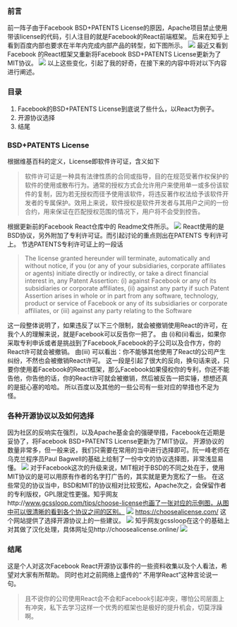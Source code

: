 ### 前言
前一阵子由于Facebook BSD+PATENTS License的原因，Apache项目禁止使用带该license的代码，引人注目的就是Facebook的React前端框架。
后来在知乎上看到百度内部也要求在半年内完成内部产品的转型，如下图所示。
![](http://or7kd5uf1.bkt.clouddn.com/%E5%8D%9A%E6%96%87/_image/2017-09-26-22-02-24.jpg)
最近又看到Facebook 的React框架又重新将Facebook BSD+PATENTS License更新为了MIT协议。
![](http://or7kd5uf1.bkt.clouddn.com/%E5%8D%9A%E6%96%87/_image/2017-09-26-22-04-15.jpg)
以上这些变化，引起了我的好奇，在接下来的内容中将对以下内容进行阐述。

### 目录
1. Facebook的BSD+PATENTS License到底说了些什么，以React为例子。
2. 开源协议选择
3. 结尾

### BSD+PATENTS License

根据维基百科的定义，License即软件许可证，含义如下
> 软件许可证是一种具有法律性质的合同或指导，目的在规范受著作权保护的软件的使用或散布行为。通常的授权方式会允许用户来使用单一或多份该软件的复制，因为若无授权而径予使用该软件，将违反著作权法给予该软件开发者的专属保护。效用上来说，软件授权是软件开发者与其用户之间的一份合约，用来保证在匹配授权范围的情况下，用户将不会受到控告。

根据更新前的Facebook React仓库中的 Readme文件所示。
![](http://or7kd5uf1.bkt.clouddn.com/%E5%8D%9A%E6%96%87/_image/2017-09-26-22-11-13.jpg)
React使用的是BSD协议，另外附加了专利许可证。而引起讨论的重点则出在PATENTS 专利许可上。
节选PATENTS专利许可证上的一段话
> The license granted hereunder will terminate, automatically and without notice, if you (or any of your subsidiaries, corporate affiliates or agents) initiate directly or indirectly, or take a direct financial interest in, any Patent  Assertion: (i) against Facebook or any of its subsidiaries or corporate affiliates, (ii) against any party if such Patent Assertion arises in whole or in part from any software, technology, product or service of Facebook or any of its subsidiaries or corporate affiliates, or (iii) against any party relating  to the Software

这一段整体说明了，如果违反了以下三个限制，就会被撤销使用React的许可，在我个人的理解来说，就是Facebook可以反告你一把了。
由 (i)和(ii)看出，如果你采取专利申诉或者是挑战到了Facebook,Facebook的子公司以及合作方，你的React许可就会被撤销。
由(iii) 可以看出：你不能够其他使用了React的公司产生纠纷，不然也会被撤销React许可。
这一段是引起了很大的反向，换句话来说，只要你使用着Facebook的React框架，那么Facebook如果侵权你的专利，你还不能告他，你告他的话，你的React许可就会被撤销，然后被反告一把实锤，想想还真的是挺心塞的哈哈。
所以百度以及其他的一些公司有一些对应的举措也不足为怪。

### 各种开源协议以及如何选择
因为社区的反响实在强烈，以及Apache基金会的强硬举措，Facebook在近期是妥协了，将Facebook BSD+PATENTS License更新为了MIT协议。
开源协议的数量非常多，但一般来说，我们只需要在常用的当中进行选择即可。阮一峰老师在乌克兰程序员Paul Bagwell的基础上绘制了一份中文的协议选择图，非常浅显易懂。
![](http://or7kd5uf1.bkt.clouddn.com/%E5%8D%9A%E6%96%87/_image/2017-09-26-22-30-40.png)
对于Facebook这次的升级来说，MIT相对于BSD的不同之处在于，使用MIT协议的是可以用原有作者的名字打广告的，其实就是更为宽松了一些。
在这些常见的协议当中，BSD和MIT的协议相对比较宽松，Apache次之，会保留作者的专利版权，GPL限定性更强。知乎网友http://www.gcssloop.com/tips/choose-license也画了一张对应的示例图，从图中可以很清晰的看到各个协议之间的区别。
![](http://or7kd5uf1.bkt.clouddn.com/%E5%8D%9A%E6%96%87/_image/2017-09-26-22-35-47.png)
https://choosealicense.com/ 这个网站提供了选择开源协议上的一些建议。
![](http://or7kd5uf1.bkt.clouddn.com/%E5%8D%9A%E6%96%87/_image/2017-09-26-22-42-14.jpg)
知乎网友gcssloop在这个的基础上对其做了汉化处理，具体网址见http://choosealicense.online/
![](http://or7kd5uf1.bkt.clouddn.com/%E5%8D%9A%E6%96%87/_image/2017-09-26-22-42-59.jpg)

### 结尾
这是个人对这次Facebook React开源协议事件的一些资料收集以及个人看法，希望对大家有所帮助。
同时也对之前网络上盛传的“ 不用学React”这种言论说一句。
> 且不说你的公司使用React会不会和Facebook引起冲突，哪怕公司层面上有冲突，私下去学习这样一个优秀的框架也是极好的提升机会，切莫浮躁啊。